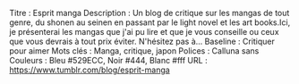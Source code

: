 Titre : Esprit manga
Description : Un blog de critique sur les mangas de tout genre, du shonen au seinen en passant par le light novel et les art books.Ici, je présenterai les mangas que j'ai pu lire et que je vous conseille ou ceux que vous devrais à tout prix éviter. N'hésitez pas à...
Baseline : Critiquer pour aimer
Mots clés : Manga, critique, japon
Polices : Calluna sans
Couleurs : Bleu #529ECC, Noir #444, Blanc #fff
URL : https://www.tumblr.com/blog/esprit-manga
